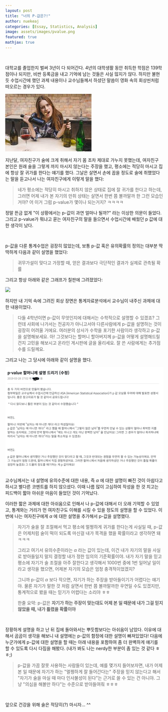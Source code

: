 ```yaml
---
layout: post
title: "너의 P-값은?!"
author: nuekeaj
categories: [Essay, Statistics, Analysis]
image: assets/images/pvalue.png
featured: true
mathjax: true
---
```


<br>

대학교를 졸업한지 벌써 3년이 다 되어간다. 4년의 대학생활 동안 취득한 학점은 139학점이나 되지만, 비싼 등록금을 내고 기억에 남는 것들은 사실 많지가 않다. 하지만 불현듯 수업시간에 했던 과제 내용이나 교수님들께서 하셨던 말씀이 영화 속의 회상씬처럼 떠오르는 경우가 있다. 

<img src="../assets/images/drunken_girl.jpeg">

지난달, 여자친구가 술에 크게 취해서 자기 몸 조차 제대로 가누지 못했는데, 여자친구 본인은 원래 술을 그렇게 까지 마시지 않는다는 주장을 했고, 평소에는 적당히 마시고 집에 항상 잘 귀가를 한다는 얘기를 했다. 그날은 살면서 손에 꼽을 정도로 술에 취했었다는 말을 듣고나서 나는 여자친구에게 이렇게 말을 했다:

> 네가 평소에는 적당히 마시고 취하지 않은 상태로 집에 잘 귀가를 한다고 하는데, 그러면 어제 내가 본 자기의 만취 상태는 살면서 한번 쯤 볼까말까 한 그런 모습인거야? 어 이거 그럼 p-value가 몇이나 되는거지? ㅋㅋㅋㅋ

정말 뜬금 없게 "이 상황에서는 p-값이 과연 얼마나 될까?" 라는 이상한 의문이 들었다. 그리고 p-value가 뭐냐고 묻는 여자친구의 말을 들으면서 수업시간에 배웠던 p 값에 대한 생각이 났다.

<br>

p-값을 다룬 통계수업은 굉장히 많았는데, 보통 p-값 혹은 유의확률의 정의는 대부분 딱딱하게 다음과 같이 설명을 했었다: 

> 귀무가설이 맞다고 가정할 때, 얻은 결과보다 극단적인 결과가 실제로 관측될 확률

그리고 항상 아래와 같은 그래프가 칠판에 그려졌었다:

<img src="https://www.simplypsychology.org/p-value.jpg?ezimgfmt=ng%3Awebp%2Fngcb30%2Frs%3Adevice%2Frscb30-2">

<br>

하지만 내 기억 속에 그려진 회상 장면은 통계자료분석에서 교수님이 내주신 과제에 대한 내용이었다. 

> 다들 4학년이면 p-값이 무엇인지에 대해서는 수학적으로 설명할 수 있겠죠? 그런데 사회에 나가서는 전공자가 아니고서야 다른사람에게 p-값을 설명하는 것이 굉장히 어려울 거에요. 여러분의 상사가 수학을 포기한 사람이라 생각하고 p-값을 설명해보세요. 아! 그것보다는 할머니 할아버지께 p-값을 어떻게 설명해드릴 건지 고민을 해보시고 온라인 게시판에 글을 올리세요. 잘 쓴 사람에게는 추가점수를 드릴께요.

그리고 나는 그 당시에 아래와 같이 설명을 했다.

<img src="../assets/images/explain_pval.png">

교수님께서는 내 설명에 유의수준에 대한 내용, 즉 $\alpha$ 에 대한 설명이 빠진 것이 아쉽다고 하시고 별다른 코멘트를 하지 않으셨다. 이때 나름 많이 고심하여 작성을 한 것 치고는 피드백이 짧아 아쉬운 마음이 들었던 것이 기억났다. 

이러한 짧은 과제에 대한 아쉬움으로 인해서 나 p-값에 대해서 더 오래 기억할 수 있었고, 통계와는 거리가 먼 여자친구도 이해를 시킬 수 있을 정도의 설명을 할 수 있었다. 이번에 나는 여자친구에게 $\alpha$ 에 대한 설명을 추가해서 p-값을 설명했다.

> 자기가 술을 잘 조절해서 먹고 평소에 멀쩡하게 귀가를 한다는게 사실일 때, p-값은 어제처럼 술이 떡이 되도록 마신걸 내가 목격을 했을 확률이라고 생각하면 돼 ㅋㅋㅋ 
>
> 그리고 여기서 유의수준이라는 $\alpha$ 라는 값이 있는데, 이건 내가 자기의 말을 사실로 받아들일지 말지 결정할 내가 정한 임의의 기준확률이야. 내가 자기 말을 믿고 평소에 자기가 술 조절을 아주 잘한다고 생각해서 1000번 중에 1번 일어날 일이라고 생각을 했으면, 어제본 자기의 모습은 엄청 충격적이었겠지?
>
> 그니까 p-값이 $\alpha$ 보다 작으면, 자기가 하는 주장을 받아들이기가 어렵다는 얘기야. 물론 자기가 말한 것 처럼 살면서 한번 쯤 볼까말까한 우연일 수도 있겠지만, 통계적으로 봤을 때는 믿기가 어렵다는 소리야 ㅎㅎ 
>
> 한줄 요약: p-값은 **자기가 하는 주장이 맞는대도 어제 본 일 때문에 내가 그걸 믿지 않았을 때, 내가 틀렸을 확률이야**

<br>

장황하게 설명을 하고 난 뒤 집에 돌아와서는 뿌듯함보다는 아쉬움이 남았다. 이유에 대해서 곰곰이 생각을 해보니 내 설명에는 p-값의 함정에 대한 설명이 빠져있었다! 다음에 누군가에게 p-값에 대한 설명을 할 때는 아래 내용을 포함하여 좀 더 완벽하게 얘기를 할 수 있도록 다시 다짐을 해봤다. (내가 봐도 나는 nerdy한 부분이 좀 있는 것 같다 ㅎㅎ;)

> p-값을 가끔 잘못 사용하는 사람들이 있는데, 예를 몇가지 들어보자면, 내가 어제 본 일 때문에 자기가 하는 "멀쩡하게 잘 들어간다는" 주장을 믿지 않는다고 해서 "자기가 술을 마실 때 마다 인사불성이 된다"는 근거로 쓸 수 있는 건 아니야. 그냥 "의심을 해볼만 하다"는 수준으로 받아들여줘 ㅎㅎㅎ

<br>

앞으로 건강을 위해 술은 적당히(?) 마시자... ^^

